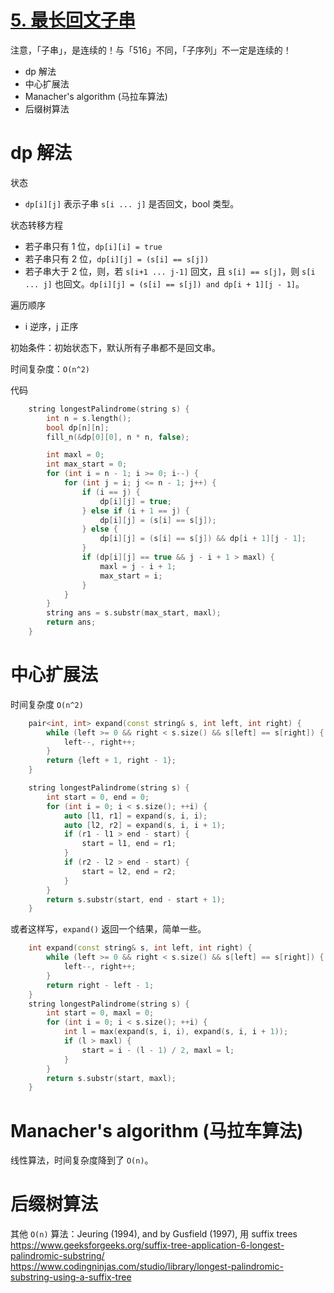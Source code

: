 # [5. 最长回文子串](https://leetcode.cn/problems/longest-palindromic-substring/)

注意，「子串」，是连续的！与「516」不同，「子序列」不一定是连续的！

- dp 解法
- 中心扩展法
- Manacher's algorithm (马拉车算法)
- 后缀树算法

# dp 解法

状态
- `dp[i][j]` 表示子串 `s[i ... j]` 是否回文，bool 类型。

状态转移方程
- 若子串只有 1 位，`dp[i][i] = true`
- 若子串只有 2 位，`dp[i][j] = (s[i] == s[j])`
- 若子串大于 2 位，则，若 `s[i+1 ... j-1]` 回文，且 `s[i] == s[j]`，则 `s[i ... j]` 也回文。`dp[i][j] = (s[i] == s[j]) and dp[i + 1][j - 1]`。

遍历顺序
- i 逆序，j 正序

初始条件：初始状态下，默认所有子串都不是回文串。

时间复杂度：`O(n^2)`

代码

```cpp
    string longestPalindrome(string s) {
        int n = s.length();
        bool dp[n][n];
        fill_n(&dp[0][0], n * n, false);

        int maxl = 0;
        int max_start = 0;
        for (int i = n - 1; i >= 0; i--) {
            for (int j = i; j <= n - 1; j++) {
                if (i == j) {
                    dp[i][j] = true;
                } else if (i + 1 == j) {
                    dp[i][j] = (s[i] == s[j]);
                } else {
                    dp[i][j] = (s[i] == s[j]) && dp[i + 1][j - 1];
                }
                if (dp[i][j] == true && j - i + 1 > maxl) {
                    maxl = j - i + 1;
                    max_start = i;
                }
            }
        }
        string ans = s.substr(max_start, maxl);
        return ans;
    }
```

# 中心扩展法

时间复杂度 `O(n^2)`

```cpp
    pair<int, int> expand(const string& s, int left, int right) {
        while (left >= 0 && right < s.size() && s[left] == s[right]) {
            left--, right++;
        }
        return {left + 1, right - 1};
    }

    string longestPalindrome(string s) {
        int start = 0, end = 0;
        for (int i = 0; i < s.size(); ++i) {
            auto [l1, r1] = expand(s, i, i);
            auto [l2, r2] = expand(s, i, i + 1);
            if (r1 - l1 > end - start) {
                start = l1, end = r1;
            }
            if (r2 - l2 > end - start) {
                start = l2, end = r2;
            }
        }
        return s.substr(start, end - start + 1);
    }
```

或者这样写，`expand()` 返回一个结果，简单一些。
```cpp
    int expand(const string& s, int left, int right) {
        while (left >= 0 && right < s.size() && s[left] == s[right]) {
            left--, right++;
        }
        return right - left - 1;
    }
    string longestPalindrome(string s) {
        int start = 0, maxl = 0;
        for (int i = 0; i < s.size(); ++i) {
            int l = max(expand(s, i, i), expand(s, i, i + 1));
            if (l > maxl) {
                start = i - (l - 1) / 2, maxl = l;
            }
        }
        return s.substr(start, maxl);
    }
```

# Manacher's algorithm (马拉车算法)

线性算法，时间复杂度降到了 `O(n)`。

# 后缀树算法

其他 `O(n)` 算法：Jeuring (1994), and by Gusfield (1997), 用 suffix trees
https://www.geeksforgeeks.org/suffix-tree-application-6-longest-palindromic-substring/
https://www.codingninjas.com/studio/library/longest-palindromic-substring-using-a-suffix-tree


